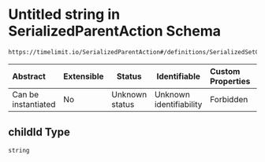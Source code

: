 # Untitled string in SerializedParentAction Schema

```txt
https://timelimit.io/SerializedParentAction#/definitions/SerializedSetCategoryForUnassignedAppsAction/properties/childId
```




| Abstract            | Extensible | Status         | Identifiable            | Custom Properties | Additional Properties | Access Restrictions | Defined In                                                                                        |
| :------------------ | ---------- | -------------- | ----------------------- | :---------------- | --------------------- | ------------------- | ------------------------------------------------------------------------------------------------- |
| Can be instantiated | No         | Unknown status | Unknown identifiability | Forbidden         | Allowed               | none                | [SerializedParentAction.schema.json\*](SerializedParentAction.schema.json "open original schema") |

## childId Type

`string`
